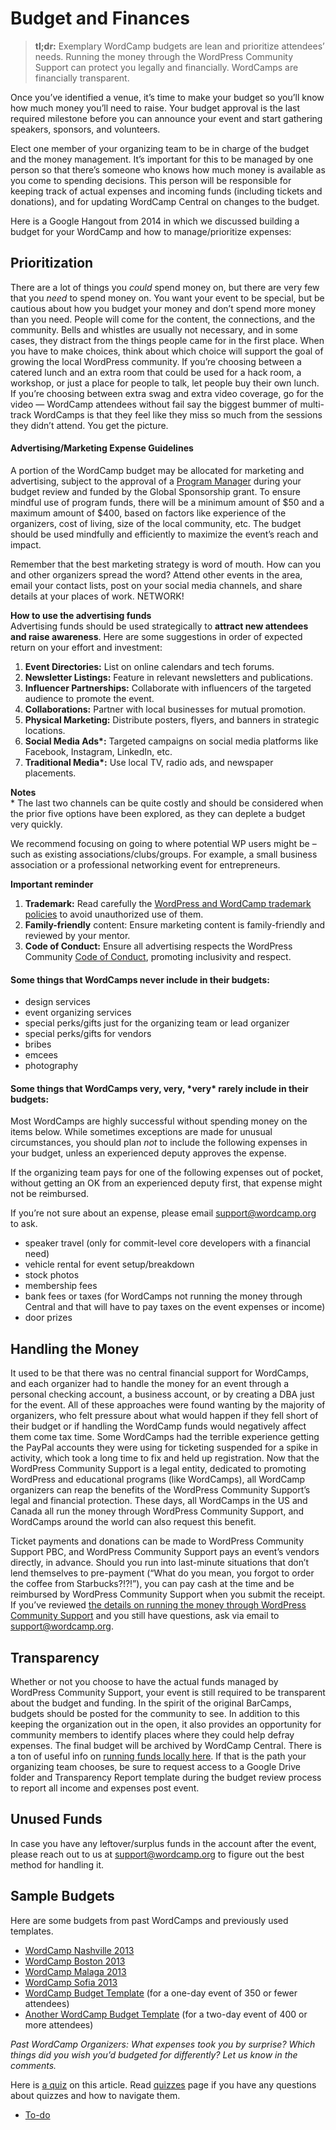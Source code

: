 # Budget and Finances

> **tl;dr:** Exemplary WordCamp budgets are lean and prioritize attendees’ needs. Running the money through the WordPress Community Support can protect you legally and financially. WordCamps are financially transparent.

Once you’ve identified a venue, it’s time to make your budget so you’ll know how much money you’ll need to raise. Your budget approval is the last required milestone before you can announce your event and start gathering speakers, sponsors, and volunteers.

Elect one member of your organizing team to be in charge of the budget and the money management. It’s important for this to be managed by one person so that there’s someone who knows how much money is available as you come to spending decisions. This person will be responsible for keeping track of actual expenses and incoming funds (including tickets and donations), and for updating WordCamp Central on changes to the budget.

Here is a Google Hangout from 2014 in which we discussed building a budget for your WordCamp and how to manage/prioritize expenses:

## Prioritization

There are a lot of things you *could* spend money on, but there are very few that you *need* to spend money on. You want your event to be special, but be cautious about how you budget your money and don’t spend more money than you need. People will come for the content, the connections, and the community. Bells and whistles are usually not necessary, and in some cases, they distract from the things people came for in the first place. When you have to make choices, think about which choice will support the goal of growing the local WordPress community. If you’re choosing between a catered lunch and an extra room that could be used for a hack room, a workshop, or just a place for people to talk, let people buy their own lunch. If you’re choosing between extra swag and extra video coverage, go for the video — WordCamp attendees without fail say the biggest bummer of multi-track WordCamps is that they feel like they miss so much from the sessions they didn’t attend. You get the picture.

#### Advertising/Marketing Expense Guidelines

A portion of the WordCamp budget may be allocated for marketing and advertising, subject to the approval of a [Program Manager](https://make.wordpress.org/community/community-deputies/) during your budget review and funded by the Global Sponsorship grant. To ensure mindful use of program funds, there will be a minimum amount of $50 and a maximum amount of $400, based on factors like experience of the organizers, cost of living, size of the local community, etc. The budget should be used mindfully and efficiently to maximize the event’s reach and impact.

Remember that the best marketing strategy is word of mouth. How can you and other organizers spread the word? Attend other events in the area, email your contact lists, post on your social media channels, and share details at your places of work. NETWORK!

**How to use the advertising funds**  
Advertising funds should be used strategically to **attract new attendees and raise awareness**. Here are some suggestions in order of expected return on your effort and investment:

1.  **Event Directories:** List on online calendars and tech forums.
2.  **Newsletter Listings:** Feature in relevant newsletters and publications.
3.  **Influencer Partnerships:** Collaborate with influencers of the targeted audience to promote the event.
4.  **Collaborations:** Partner with local businesses for mutual promotion.
5.  **Physical Marketing:** Distribute posters, flyers, and banners in strategic locations.
6.  **Social Media Ads\*:** Targeted campaigns on social media platforms like Facebook, Instagram, LinkedIn, etc.
7.  **Traditional Media\*:** Use local TV, radio ads, and newspaper placements.

**Notes**  
\* The last two channels can be quite costly and should be considered when the prior five options have been explored, as they can deplete a budget very quickly.

We recommend focusing on going to where potential WP users might be – such as existing associations/clubs/groups. For example, a small business association or a professional networking event for entrepreneurs.

**Important reminder**

1.  **Trademark:** Read carefully the [WordPress and WordCamp trademark policies](https://wordpressfoundation.org/trademark-policy/) to avoid unauthorized use of them.
2.  **Family-friendly** content: Ensure marketing content is family-friendly and reviewed by your mentor.
3.  **Code of Conduct:** Ensure all advertising respects the WordPress Community [Code of Conduct](https://make.wordpress.org/handbook/community-code-of-conduct/), promoting inclusivity and respect.

#### Some things that WordCamps never include in their budgets:

*   design services
*   event organizing services
*   special perks/gifts just for the organizing team or lead organizer
*   special perks/gifts for vendors
*   bribes
*   emcees
*   photography

#### Some things that WordCamps very, very, \*very\* rarely include in their budgets:

Most WordCamps are highly successful without spending money on the items below. While sometimes exceptions are made for unusual circumstances, you should plan *not* to include the following expenses in your budget, unless an experienced deputy approves the expense.

If the organizing team pays for one of the following expenses out of pocket, without getting an OK from an experienced deputy first, that expense might not be reimbursed.

If you’re not sure about an expense, please email support@wordcamp.org to ask.

*   speaker travel (only for commit-level core developers with a financial need)
*   vehicle rental for event setup/breakdown
*   stock photos
*   membership fees
*   bank fees or taxes (for WordCamps not running the money through Central and that will have to pay taxes on the event expenses or income)
*   door prizes

## Handling the Money

It used to be that there was no central financial support for WordCamps, and each organizer had to handle the money for an event through a personal checking account, a business account, or by creating a DBA just for the event. All of these approaches were found wanting by the majority of organizers, who felt pressure about what would happen if they fell short of their budget or if handling the WordCamp funds would negatively affect them come tax time. Some WordCamps had the terrible experience getting the PayPal accounts they were using for ticketing suspended for a spike in activity, which took a long time to fix and held up registration. Now that the WordPress Community Support is a legal entity, dedicated to promoting WordPress and educational programs (like WordCamps), all WordCamp organizers can reap the benefits of the WordPress Community Support’s legal and financial protection. These days, all WordCamps in the US and Canada all run the money through WordPress Community Support, and WordCamps around the world can also request this benefit.

Ticket payments and donations can be made to WordPress Community Support PBC, and WordPress Community Support pays an event’s vendors directly, in advance. Should you run into last-minute situations that don’t lend themselves to pre-payment (“What do you mean, you forgot to order the coffee from Starbucks?!?!”), you can pay cash at the time and be reimbursed by WordPress Community Support when you submit the receipt. If you’ve reviewed [the details on running the money through WordPress Community Support](https://make.wordpress.org/community/handbook/wordcamp-organizer-handbook/first-steps/budget-and-finances/running-the-money-through-wpcs/ "Running the money through the Foundation") and you still have questions, ask via email to [support@wordcamp.org](mailto:support@wordcamp.org).

## Transparency

Whether or not you choose to have the actual funds managed by WordPress Community Support, your event is still required to be transparent about the budget and funding. In the spirit of the original BarCamps, budgets should be posted for the community to see. In addition to this keeping the organization out in the open, it also provides an opportunity for community members to identify places where they could help defray expenses. The final budget will be archived by WordCamp Central. There is a ton of useful info on [running funds locally here](https://make.wordpress.org/community/handbook/wordcamp-organizer/first-steps/budget-and-finances/running-money-outside-of-wpcs/). If that is the path your organizing team chooses, be sure to request access to a Google Drive folder and Transparency Report template during the budget review process to report all income and expenses post event.

## Unused Funds

In case you have any leftover/surplus funds in the account after the event, please reach out to us at [support@wordcamp.org](mailto:support@wordcamp.org) to figure out the best method for handling it.

## Sample Budgets

Here are some budgets from past WordCamps and previously used templates.

*   [WordCamp Nashville 2013](https://docs.google.com/spreadsheet/ccc?key=0AiOGe9LzBlkOdHc4a29PX1ZVWWJWOWNHYVl0STR6YVE&usp=sharing)
*   [WordCamp Boston 2013](https://docs.google.com/spreadsheet/ccc?key=0AiOGe9LzBlkOdHVwUHYyVGY4WkUwbmRxZG8td2VkZXc&usp=sharing)
*   [WordCamp Malaga 2013](https://docs.google.com/spreadsheet/ccc?key=0AiOGe9LzBlkOdEFQaTBHOE9VcWFLVXlEaWNLeHlaRUE&usp=sharing)
*   [WordCamp Sofia 2013](https://docs.google.com/spreadsheet/ccc?key=0AiOGe9LzBlkOdDVRYU9JZFpjWWhMRzg3SVBESjJvUkE&usp=sharing)
*   [WordCamp Budget Template](https://docs.google.com/spreadsheet/ccc?key=0AiOGe9LzBlkOdDhHV1ktVkJ5bXEtZnN5QXBFbWF6YXc&usp=sharing) (for a one-day event of 350 or fewer attendees)
*   [Another WordCamp Budget Template](https://docs.google.com/spreadsheet/ccc?key=0AiOGe9LzBlkOdFgwWWFrbmN5a3J6aXRFMG5zT3NURVE&usp=sharing) (for a two-day event of 400 or more attendees)

*Past WordCamp Organizers: What expenses took you by surprise? Which things did you wish you’d budgeted for differently? Let us know in the comments.*

Here is [a quiz](https://wordpress.org/contributor-training/quiz/budget-and-finances-2/) on this article. Read [quizzes](https://make.wordpress.org/community/handbook/wordcamp-organizer/quizzes/) page if you have any questions about quizzes and how to navigate them.

*   [To-do](# "To-do")
